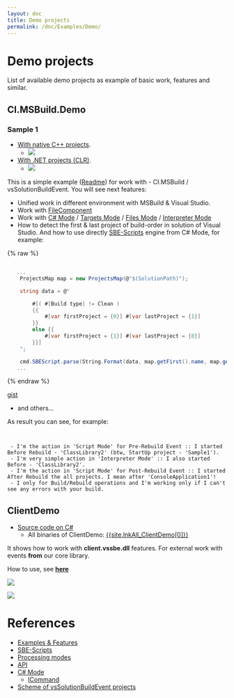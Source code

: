 ```yaml
---
layout: doc
title: Demo projects
permalink: /doc/Examples/Demo/
---
```


# Demo projects

List of available demo projects as example of basic work, features and similar.

## CI.MSBuild.Demo

### Sample 1

* [With native C++ projects](https://github.com/3F/CI.MSBuild.Demo/tree/master/native%20C%2B%2B/Sample1).
    * [![](https://img.shields.io/badge/native_C%2B%2B-passing-brightgreen.svg?style=flat)](https://ci.appveyor.com/project/3Fs/ci-msbuild-demo/build/build-4)
* [With .NET projects (CLR)](https://github.com/3F/CI.MSBuild.Demo/tree/master/.NET/Sample1).
    * [![](https://img.shields.io/badge/.NET_(CLR)-passing-brightgreen.svg?style=flat)](https://ci.appveyor.com/project/3Fs/ci-msbuild-demo/build/build-5)

This is a simple example ([Readme](https://github.com/3F/CI.MSBuild.Demo/blob/master/native%20C%2B%2B/Sample1/Readme.md)) for work with - CI.MSBuild / vsSolutionBuildEvent. You will see next features:

* Unified work in different environment with MSBuild & Visual Studio.
* Work with [FileComponent](../../Scripts/SBE-Scripts/Components/FileComponent/)
* Work with [C# Mode](../../Modes/CSharp/) / [Targets Mode](../../Modes/Targets/) / [Files Mode](../../Modes/) / [Interpreter Mode](../../Modes/)
* How to detect the first & last project of build-order in solution of Visual Studio. And how to use directly [SBE-Scripts](../../Scripts/SBE-Scripts/) engine from C# Mode, for example:

{% raw %}
```csharp

   ...
    ProjectsMap map = new ProjectsMap(@"$(SolutionPath)");

    string data = @"

        #[( #[Build type] != Clean )
        {{
            #[var firstProject = {0}] #[var lastProject = {1}]
        }}
        else {{
            #[var firstProject = {1}] #[var lastProject = {0}]
        }}]
    ";

    cmd.SBEScript.parse(String.Format(data, map.getFirst().name, map.getLast().name));
   ...
```
{% endraw %}

[gist](https://gist.github.com/3F/b1f613511737121a4bd1)

* and others...

As result you can see, for example:

```


 - I'm the action in 'Script Mode' for Pre-Rebuild Event :: I started Before Rebuild - 'ClassLibrary2' (btw, StartUp project - 'Sample1').
 - I'm very simple action in 'Interpreter Mode' :: I also started Before - 'ClassLibrary2'. 
 - I'm the action in 'Script Mode' for Post-Rebuild Event :: I started After Rebuild the all projects. I mean after 'ConsoleApplication1'!
 - I only for Build/Rebuild operations and I'm working only if I can't see any errors with your build.

```


## ClientDemo

* [Source code on C#](https://github.com/3F/vsSolutionBuildEvent/tree/master/ClientDemo)
    * All binaries of ClientDemo: [{{site.lnkAll_ClientDemo[0]}}]({{site.lnkAll_ClientDemo[1]}})

It shows how to work with **client.vssbe.dll** features. For external work with events **from** our core library.

How to use, see **[here](../../API/#create-client-vssbe-dll)**


![](../../Resources/Demo/DemoClient.png)

![](../../Resources/Demo/DemoClient_cim.png)


# References

* [Examples & Features](../../Examples/)
* [SBE-Scripts](../../Scripts/SBE-Scripts/)
* [Processing modes](../../Modes/)
* [API](../../API/)
* [C# Mode](../../Modes/CSharp/)
    * [ICommand](https://github.com/3F/vsSolutionBuildEvent/blob/master/vsSolutionBuildEvent/Actions/ICommand.cs) 
* [Scheme of vsSolutionBuildEvent projects](../../Scheme/)